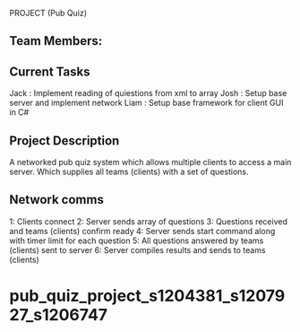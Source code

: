 PROJECT (Pub Quiz)

Team Members:
---------------
Current Tasks
---------------

Jack : Implement reading of quiestions from xml to array
Josh : Setup base server and implement network
Liam : Setup base framework for client GUI in C#

Project Description
--------------------

A networked pub quiz system which allows multiple clients to
access a main server. Which supplies all teams (clients) with
a set of questions.

Network comms
-------------------
1: Clients connect
2: Server sends array of questions
3: Questions received and teams (clients) confirm ready
4: Server sends start command along with timer limit for each question
5: All questions answered by teams (clients) sent to server
6: Server compiles results and sends to teams (clients)

pub_quiz_project_s1204381_s1207927_s1206747
===========================================